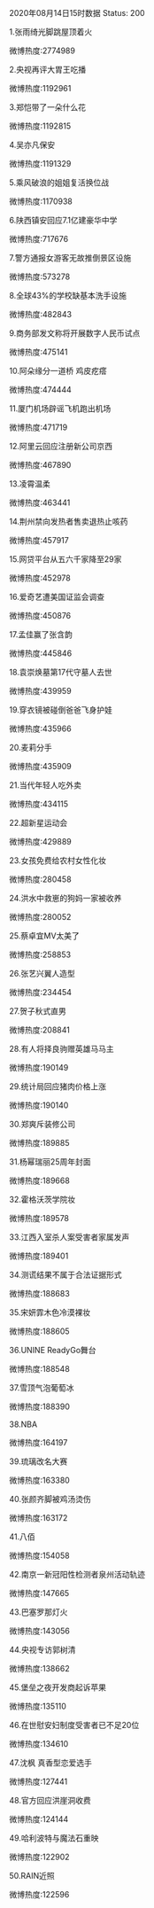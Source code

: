 2020年08月14日15时数据
Status: 200

1.张雨绮光脚跳屋顶着火

微博热度:2774989

2.央视再评大胃王吃播

微博热度:1192961

3.郑恺带了一朵什么花

微博热度:1192815

4.吴亦凡保安

微博热度:1191329

5.乘风破浪的姐姐复活换位战

微博热度:1170938

6.陕西镇安回应7.1亿建豪华中学

微博热度:717676

7.警方通报女游客无故推倒景区设施

微博热度:573278

8.全球43%的学校缺基本洗手设施

微博热度:482843

9.商务部发文称将开展数字人民币试点

微博热度:475141

10.阿朵缘分一道桥 鸡皮疙瘩

微博热度:474444

11.厦门机场辟谣飞机跑出机场

微博热度:471719

12.阿里云回应注册新公司京西

微博热度:467890

13.凌霄温柔

微博热度:463441

14.荆州禁向发热者售卖退热止咳药

微博热度:457917

15.网贷平台从五六千家降至29家

微博热度:452978

16.爱奇艺遭美国证监会调查

微博热度:450876

17.孟佳赢了张含韵

微博热度:445846

18.袁崇焕墓第17代守墓人去世

微博热度:439959

19.穿衣镜被碰倒爸爸飞身护娃

微博热度:435966

20.麦莉分手

微博热度:435909

21.当代年轻人吃外卖

微博热度:434115

22.超新星运动会

微博热度:429889

23.女孩免费给农村女性化妆

微博热度:280458

24.洪水中救崽的狗妈一家被收养

微博热度:280052

25.蔡卓宜MV太美了

微博热度:258853

26.张艺兴翼人造型

微博热度:234454

27.贺子秋式直男

微博热度:208841

28.有人将择良驹赠英雄马马主

微博热度:190149

29.统计局回应猪肉价格上涨

微博热度:190140

30.郑爽斥装修公司

微博热度:189885

31.杨幂瑞丽25周年封面

微博热度:189668

32.霍格沃茨学院妆

微博热度:189578

33.江西入室杀人案受害者家属发声

微博热度:189401

34.测谎结果不属于合法证据形式

微博热度:188683

35.宋妍霏木色冷漠裸妆

微博热度:188605

36.UNINE ReadyGo舞台

微博热度:188548

37.雪顶气泡葡萄冰

微博热度:188390

38.NBA

微博热度:164197

39.琉璃改名大赛

微博热度:163380

40.张颜齐脚被鸡汤烫伤

微博热度:163172

41.八佰

微博热度:154058

42.南京一新冠阳性检测者泉州活动轨迹

微博热度:147665

43.巴塞罗那灯火

微博热度:143056

44.央视专访郭树清

微博热度:138662

45.堡垒之夜开发商起诉苹果

微博热度:135110

46.在世慰安妇制度受害者已不足20位

微博热度:134610

47.沈枫 真香型恋爱选手

微博热度:127441

48.官方回应洪崖洞收费

微博热度:124144

49.哈利波特与魔法石重映

微博热度:122902

50.RAIN近照

微博热度:122596

